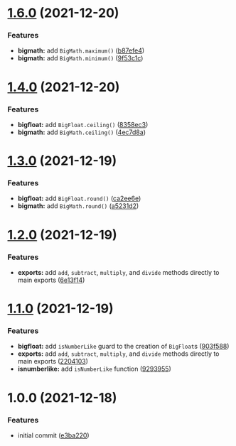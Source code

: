 # [1.6.0](https://github.com/trezy/bigmath/compare/v1.5.0...v1.6.0) (2021-12-20)


### Features

* **bigmath:** add `BigMath.maximum()` ([b87efe4](https://github.com/trezy/bigmath/commit/b87efe48a0c6a5b7bd6797126d7c40067f05eeb5))
* **bigmath:** add `BigMath.minimum()` ([9f53c1c](https://github.com/trezy/bigmath/commit/9f53c1ca8c1f496fdf441a45d39b64037b6b7744))

# [1.4.0](https://github.com/trezy/bigmath/compare/v1.3.0...v1.4.0) (2021-12-20)


### Features

* **bigfloat:** add `BigFloat.ceiling()` ([8358ec3](https://github.com/trezy/bigmath/commit/8358ec343cb06c2522b6c6597ef155b7309d1489))
* **bigmath:** add `BigMath.ceiling()` ([4ec7d8a](https://github.com/trezy/bigmath/commit/4ec7d8ae7be8adf5c83555fc3af8814c81a53f12))

# [1.3.0](https://github.com/trezy/bigmath/compare/v1.2.0...v1.3.0) (2021-12-19)


### Features

* **bigfloat:** add `BigFloat.round()` ([ca2ee6e](https://github.com/trezy/bigmath/commit/ca2ee6ee1fba6b94e409e6de0ee118aa32eb67bb))
* **bigmath:** add `BigMath.round()` ([a5231d2](https://github.com/trezy/bigmath/commit/a5231d280016dde73f6a9854ffe117b65bf8b044))

# [1.2.0](https://github.com/trezy/bigmath/compare/v1.1.0...v1.2.0) (2021-12-19)


### Features

* **exports:** add `add`, `subtract`, `multiply`, and `divide` methods directly to main exports ([6e13f14](https://github.com/trezy/bigmath/commit/6e13f1439af128ee49b75758be85551bc3460abe))

# [1.1.0](https://github.com/trezy/bigmath/compare/v1.0.0...v1.1.0) (2021-12-19)


### Features

* **bigfloat:** add `isNumberLike` guard to the creation of `BigFloat`s ([903f588](https://github.com/trezy/bigmath/commit/903f58804c02427a32e3692610551505855d85f4))
* **exports:** add `add`, `subtract`, `multiply`, and `divide` methods directly to main exports ([2204103](https://github.com/trezy/bigmath/commit/2204103b2a72c130cddcf83061d312bf9272178e))
* **isnumberlike:** add `isNumberLike` function ([9293955](https://github.com/trezy/bigmath/commit/92939555c4fff12e241af215b94d5f0750a58021))

# 1.0.0 (2021-12-18)


### Features

* initial commit ([e3ba220](https://github.com/trezy/bigmath/commit/e3ba220084e536fec38e58b85df2255896517587))
